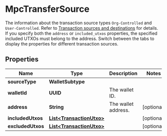 

# MpcTransferSource

The information about the transaction source types `Org-Controlled` and `User-Controlled`. Refer to [Transaction sources and destinations](/v2/guides/sources-and-destinations) for details.  If you specify both the `address` or `included_utxos` properties, the specified included UTXOs must belong to the address.  Switch between the tabs to display the properties for different transaction sources. 

## Properties

| Name | Type | Description | Notes |
|------------ | ------------- | ------------- | -------------|
|**sourceType** | **WalletSubtype** |  |  |
|**walletId** | **UUID** | The wallet ID. |  |
|**address** | **String** | The wallet address. |  [optional] |
|**includedUtxos** | [**List&lt;TransactionUtxo&gt;**](TransactionUtxo.md) |  |  [optional] |
|**excludedUtxos** | [**List&lt;TransactionUtxo&gt;**](TransactionUtxo.md) |  |  [optional] |



